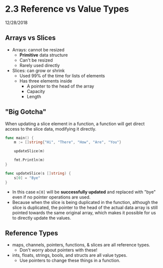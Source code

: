 # 2.3 Reference vs Value Types
12/28/2018

## Arrays vs Slices

* Arrays: cannot be resized
    - **Primitive** data structure
    - Can't be resized
    - Rarely used directly
* Slices: can grow or shrink
    - Used 99% of the time for lists of elements
    - Has three elements inside
        * A pointer to the head of the array
        * Capacity
        * Length

## "Big Gotcha"

When updating a slice element in a function, a function will get direct access to the slice data, modifying it directly.
```go
func main() {
    m := []string{"Hi", "There", "How", "Are", "You"}

    updateSlice(m)

    fmt.Println(m)
}

func updateSlice(s []string) {
    s[0] = "Bye"
}
```
* In this case `m[0]` will be **successfully updated** and replaced with "bye" even if no pointer operations are used.
* Because when the slice is being duplicated in the function, although the slice is duplicated, the pointer to the head of the actual data array is still pointed towards the same original array, which makes it possible for us to directly update the values.

## Reference Types
* maps, channels, pointers, functions, & slices are all reference types.
    - Don't worry about pointers with these!
* ints, floats, strings, bools, and structs are all value types.
    - Use pointers to change these things in a function.